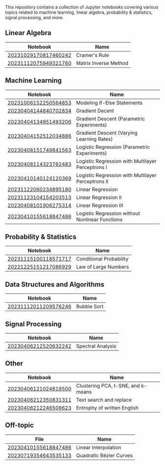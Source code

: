 
This repository contains a collection of Jupyter notebooks covering various topics related to machine learning, linear algebra, probability & statistics, signal processing, and more.

## Linear Algebra
| Notebook | Name |
| -------------------------------------------------------------------------------------------------------------- | ----------------------------------------- |
| [20231029170817460242](https://colab.research.google.com/drive/1MjqZpU3mJrOPoVSnRkY72grN_uO78LA4?usp=sharing) | Cramer's Rule |
| [20231112075949321760](https://colab.research.google.com/drive/1ouw0VAckjVbNzZEd3QXjRQyKW5KeSHg2?usp=sharing) | Matrix Inverse Method |


## Machine Learning

| Notebook | Name |
| -------------------------------------------------------------------------------------------------------------- | ----------------------------------------- |
| [20231006152250564853](https://colab.research.google.com/drive/1FPBsaUgrF5NS8oNYjD-Oj1skwl1O_4CV?usp=sharing) | Modeling If-Else Statements |
| [20230404144840702834](https://nbviewer.org/github/Thlurte/Vanilla/blob/main/Python/Sympy/20230404144840702834.ipynb) | Gradient Decent |
| [20230404134951493206](https://nbviewer.org/github/Thlurte/Vanilla/blob/main/Python/Numpy/20230404134951493206.ipynb) | Gradient Descent (Parametric Experiments) |
| [20230404152512034886](https://nbviewer.org/github/Thlurte/Vanilla/blob/main/Python/Numpy/20230404152512034886.ipynb) | Gradient Descent (Varying Learning Rates) |
| [20230408151749841563](https://nbviewer.org/github/Thlurte/Vanilla/blob/main/Python/Pytorch/20230408151749841563.ipynb) | Logistic Regression (Parametric Experiments) |
| [20230408114323762483](https://nbviewer.org/github/Thlurte/Vanilla/blob/main/Python/Pytorch/20230408114323762483.ipynb) | Logistic Regression with Multilayer Perceptrons I |
| [20230410140124120369](https://github.com/Thlurte/Vanilla/blob/main/Python/Pytorch/20230410140124120369.ipynb) | Logistic Regression with Multilayer Perceptrons II  |
| [20231122060234895180](https://colab.research.google.com/drive/1U10FjHxTteuuTeCvIkp992mgRz9oWHSC?usp=sharing) | Linear Regression  |
| [20231123104154203513](https://colab.research.google.com/drive/18Xxr3lzGOPqgOI2rTucteNBTFnkCbLSl?usp=sharing) | Linear Regression II  |
| [20230408101906275314](https://nbviewer.org/github/Thlurte/Vanilla/blob/main/Python/Pytorch/20230408101906275314.ipynb) | Linear Regression III  |
| [20230410155618847486](https://github.com/Thlurte/Vanilla/blob/main/Python/Pytorch/20230410155446627848.ipynb) | Logistic Regression without Nonlinear Functions |

## Probability & Statistics

| Notebook | Name |
| ------------------------------------------------------------------------------------------------------------------ | ----------------------- |
| [20231115100118571717](https://colab.research.google.com/drive/1sBepWG5N9hOW-uUOqfcmt9FExSWbUaiB?usp=sharing) | Conditional Probability |
| [20221225151217086929](https://nbviewer.org/github/Thlurte/Vanilla/blob/main/Python/Numpy/20221225151217086929.ipynb) | Law of Large Numbers |

## Data Structures and Algorithms

| Notebook | Name |
| ------------------------------------------------------------------------------------------------------------------ | ----------------------- |
| [20231112011209576246](#) | Bubble Sort |


## Signal Processing
| Notebook | Name |
| ------------------------------------------------------------------------------------------------------------------ | ----------------------- |
| [20230406212520632242](https://nbviewer.org/github/Thlurte/Vanilla/blob/main/Python/Numpy/101.ipynb) | Spectral Analysis |

## Other  

| Notebook | Name |
| ------------------------------------------------------------------------------------------------------------------ | ----------------------- |
| [20230406121024819500](https://nbviewer.org/github/Thlurte/Vanilla/blob/main/Python/Scikit-Learn/20230406100449170308.ipynb) | Clustering PCA, t-SNE, and k-means |
| [20230406212350831311](https://nbviewer.org/github/Thlurte/Vanilla/blob/main/Python/Regular%20Expressions/File-101.ipynb) | Text search and replace |
| [20230406212246509623](https://nbviewer.org/github/Thlurte/Vanilla/blob/main/Python/Pandas/File-102.ipynb) | Entrophy of written English |


## Off-topic

| File | Name |
|--------------- | --------------- |
| [20230410155618847486](https://dancing-yeot-955620.netlify.app) | Linear Interpolation |
| [20230719354643535133](https://stellar-panda-b4d359.netlify.app) |Quadratic Bézier Curves|